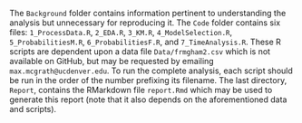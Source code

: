 The `Background` folder contains information pertinent to understanding the
analysis but unnecessary for reproducing it. The `Code` folder contains six
files: `1_ProcessData.R`, `2_EDA.R`, `3_KM.R`, 
`4_ModelSelection.R`, `5_ProbabilitiesM.R`, `6_ProbabilitiesF.R`, and 
`7_TimeAnalysis.R`.
These R scripts are dependent upon a data file 
`Data/frmgham2.csv` which is not available on GitHub, but may be 
requested
by emailing `max.mcgrath@ucdenver.edu`. To run the complete analysis, each
script should be run in the order of the number prefixing its filename. The
last directory, `Report`, contains the RMarkdown file `report.Rmd` which may
be used to generate this report (note that it also depends on the aforementioned
data and scripts).

